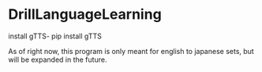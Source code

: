 # DrillLanguageLearning
install gTTS- pip install gTTS

As of right now, this program is only meant for english to japanese sets, but will be expanded in the future.

